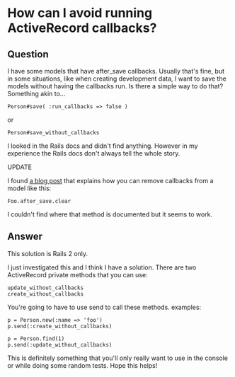 
# How can I avoid running ActiveRecord callbacks?

## Question
        
I have some models that have after_save callbacks. Usually that's fine, but in some situations, like when creating development data, I want to save the models without having the callbacks run. Is there a simple way to do that? Something akin to...

    Person#save( :run_callbacks => false )
    

or

    Person#save_without_callbacks
    

I looked in the Rails docs and didn't find anything. However in my experience the Rails docs don't always tell the whole story.

UPDATE

I found [a blog post](http://web.archive.org/web/20120701221754/http://blog.viarails.net/2009/1/29/disabling-callbacks-in-an-activerecord-data-migration) that explains how you can remove callbacks from a model like this:

    Foo.after_save.clear
    

I couldn't find where that method is documented but it seems to work.

## Answer
        
This solution is Rails 2 only.

I just investigated this and I think I have a solution. There are two ActiveRecord private methods that you can use:

    update_without_callbacks
    create_without_callbacks
    

You're going to have to use send to call these methods. examples:

    p = Person.new(:name => 'foo')
    p.send(:create_without_callbacks)
    
    p = Person.find(1)
    p.send(:update_without_callbacks)
    

This is definitely something that you'll only really want to use in the console or while doing some random tests. Hope this helps!
